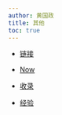 ```yaml
---
author: 黄国政
title: 其他
toc: true
---
```


* [链接](https://guozheng.rbind.io/link/)

* [Now](https://guozheng.rbind.io/now/)

* [收录](https://guozheng.rbind.io/record/)

* [经验](https://guozheng.rbind.io/experience/)